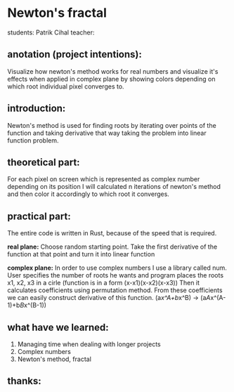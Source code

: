 # Newton's fractal
students: Patrik Cihal
teacher: 


## anotation (project intentions):
Visualize how newton's method works for real numbers and visualize it's effects when applied in complex plane by showing colors depending on which root individual pixel converges to.


## introduction:
Newton's method is used for finding roots by iterating over points of the function and taking derivative that way taking the problem into linear function problem.


## theoretical part:
For each pixel on screen which is represented as complex number depending on its position I will calculated n iterations of newton's method and then color it accordingly to which root it converges.


## practical part:
The entire code is written in Rust, because of the speed that is required. 

**real plane:**
Choose random starting point. Take the first derivative of the function at that point and turn it into linear function 

**complex plane:**
In order to use complex numbers I use a library called num.
User specifies the number of roots he wants and program places the roots x1, x2, x3 in a cirle (function is in a form (x-x1)(x-x2)(x-x3))
Then it calculates coefficients using permutation method.
From these coefficients we can easily construct derivative of this function. (a*x^A+b*x^B) -> (a*A*x^(A-1)+b*B*x^(B-1))


## what have we learned:
1. Managing time when dealing with longer projects
2. Complex numbers
3. Newton's method, fractal

## thanks:
